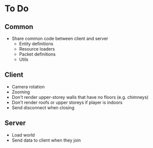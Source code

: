 # To Do

## Common

 - Share common code between client and server
    - Entity definitions
    - Resource loaders
    - Packet definitions
    - Utils

## Client

 - Camera rotation
 - Zooming
 - Don't render upper-storey walls that have no floors (e.g. chimneys)
 - Don't render roofs or upper storeys if player is indoors
 - Send disconnect when closing

## Server

 - Load world
 - Send data to client when they join
